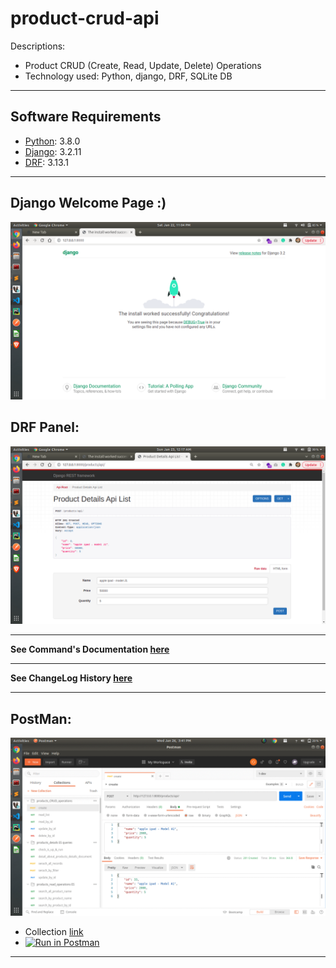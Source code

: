 # product-crud-api

Descriptions:
- Product CRUD (Create, Read, Update, Delete) Operations
- Technology used: Python, django, DRF, SQLite DB


---
## Software Requirements
- [Python](https://www.python.org/downloads/release/python-380/): 3.8.0
- [Django](https://docs.djangoproject.com/en/3.2/): 3.2.11
- [DRF](https://www.django-rest-framework.org/): 3.13.1


---
## Django Welcome Page :)
<kbd><img src="/readme_docs/imgs/screenshot_from_2022-01-22_23-04-14.png"></img></kbd>

## DRF Panel:
<kbd><img src="/readme_docs/imgs/screenshot_from_2022-01-23_00-17-34.png"></img></kbd>


---
**See Command's Documentation [here](readme_docs/DeveloperCommands.md)**

---
**See ChangeLog History [here](readme_docs/CHANGELOG.md)**

---
## PostMan:
<kbd><img src="/readme_docs/imgs/postman_api_collection.gif"></img></kbd>
- Collection [link](https://www.getpostman.com/collections/3f5df2387b5bfc091030)
- [![Run in Postman](https://run.pstmn.io/button.svg)](https://app.getpostman.com/run-collection/3f5df2387b5bfc091030)


---

